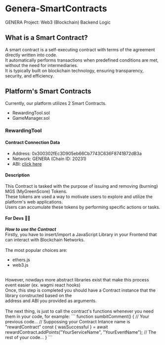 # Genera-SmartContracts
GENERA Project: Web3 (Blockchain) Backend Logic

## What is a Smart Contract?
A smart contract is a self-executing contract with terms of the agreement directly written into code. 
<br />
It automatically performs transactions when predefined conditions are met, without the need for intermediaries.
<br /> 
It is typically built on blockchain technology, ensuring transparency, security, and efficiency.
<br />

## Platform's Smart Contracts
Currently, our platform utilizes 2 Smart Contracts.
- RewardingTool.sol
- GameManager.sol

### RewardingTool

#### Contract Connection Data
- Address: 0x300302fEc3D905eb66Cb7743C636F8741B72dB3a
- Network: GENERA (Chain ID: 20231)
- ABI: [click here](https://github.com/jimzord12/Genera-SmartContracts/blob/main/rewardingABI.json)

#### Description
This Contract is tasked with the purpose of issuing and removing (burning) MGS (MyGreenScore) Tokens.
<br />
These tokens are used a way to motivate users to explore and utilize the platform's web applications.
<br />
Users can accumulate these tokens by performing specific actions or tasks.

#### For Devs 👨‍💻
***How to use the Contract***
<br />
Firstly, you have to insert/import a JavaScript Library in your Frontend that can interact with Blockchain Networks.
<br />
<br />
The most popular choices are:
- ethers.js
- web3.js
<br />
However, nowdays more abstract libraries exist that make this process event easier (ex. wagmi react hooks)
<br />
Once, this step is completed you should have a Contract instance that the library constructed based on the 
<br />
address and ABI you provided as arguments.
<br />
<br />
The next thing, is just to call the contract's functions whenever you need them in your code, for example:
```
function sumbitComment() {
// Your previous code...
// Suppossing your Contract Intance name is "rewardContract"
const { wasSuccessful } = await rewardContract.addPoints("YourServiceName", "YourEventName");
// The rest of your code...
}
```
